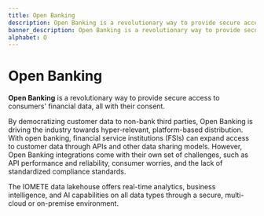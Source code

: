 ```yaml
---
title: Open Banking
description: Open Banking is a revolutionary way to provide secure access to consumers' financial data, all with their consent.
banner_description: Open Banking is a revolutionary way to provide secure access to consumers' financial data, all with their consent.
alphabet: O
---
```


# Open Banking

**Open Banking** is a revolutionary way to provide secure access to consumers' financial data, all with their consent.

By democratizing customer data to non-bank third parties, Open Banking is driving the industry towards hyper-relevant, platform-based distribution. With open banking, financial service institutions (FSIs) can expand access to customer data through APIs and other data sharing models. However, Open Banking integrations come with their own set of challenges, such as API performance and reliability, consumer worries, and the lack of standardized compliance standards.

The IOMETE data lakehouse offers real-time analytics, business intelligence, and AI capabilities on all data types through a secure, multi-cloud or on-premise environment.
